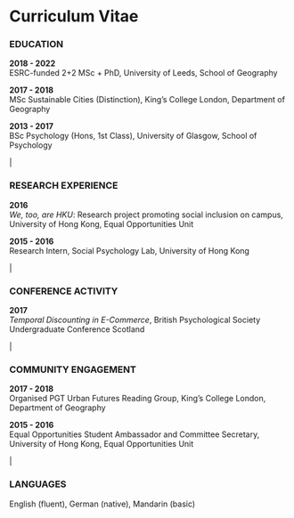 # Curriculum Vitae

### EDUCATION

**2018 - 2022**<br/>
ESRC-funded 2+2 MSc + PhD, University of Leeds, School of Geography  


**2017 - 2018**<br/>
MSc Sustainable Cities (Distinction), King’s College London, Department of Geography


**2013 - 2017**<br/>
BSc Psychology (Hons, 1st Class), University of Glasgow, School of Psychology

|

### RESEARCH EXPERIENCE

**2016**<br/>
*We, too, are HKU*: Research project promoting social inclusion on campus, University of Hong Kong, Equal Opportunities Unit

**2015 - 2016**<br/>
Research Intern, Social Psychology Lab, University of Hong Kong

|

### CONFERENCE ACTIVITY

**2017**<br/>
*Temporal Discounting in E-Commerce*, British Psychological Society Undergraduate Conference Scotland

|

### COMMUNITY ENGAGEMENT

**2017 - 2018**<br/>
Organised PGT Urban Futures Reading Group, King’s College London, Department of Geography

**2015 - 2016**<br/>
Equal Opportunities Student Ambassador and Committee Secretary, University of Hong Kong, Equal Opportunities Unit

|

### LANGUAGES
English (fluent), German (native), Mandarin (basic)
<br/>
